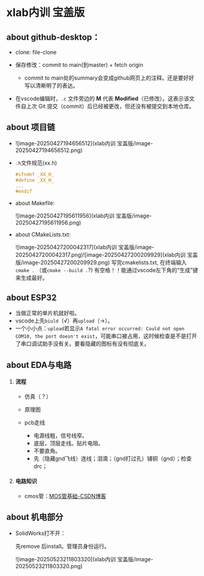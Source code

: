 # xlab内训 宝盖版



## about github-desktop：

- clone: file-clone

- 保存修改：commit to main(到master) + fetch origin 
  - commit to main处的summary会变成github网页上的注释。还是要好好写以清晰明了的表达。
  
- 在vscode编辑时，`.c` 文件旁边的 **M** 代表 **Modified**（已修改）。这表示该文件自上次 Git 提交（commit）后已经被更改，但还没有被提交到本地仓库。

  

## about 项目链

- ![image-20250427194656512](xlab内训 宝盖版/image-20250427194656512.png)

- `.h`文件规范(xx.h)

  ```c
  #ifndef _XX_H_
  #define _XX_H_
  ...
  #endif
  ```

- about Makefile:

  ![image-20250427195611956](xlab内训 宝盖版/image-20250427195611956.png)

- about CMakeLists.txt:

  ![image-20250427200042317](xlab内训 宝盖版/image-20250427200042317.png)![image-20250427200209929](xlab内训 宝盖版/image-20250427200209929.png)	写完cmakelists.txt, 在终端输入`cmake .` （或`cmake --build .`?) 有空格！！能通过vscode左下角的“生成”键来生成最好。



## about ESP32

- 当做正常的单片机就好啦。
- vscode上先`biuld`（√）再`upload`（→）。
- 一个小小点：`upload`若显示`A fatal error occurred: Could not open COM10, the port doesn't exist`，可能串口被占用，这时候检查是不是打开了串口调试助手没有关。要看隐藏的图标有没有彻底关。



## about EDA与电路

1. #### 流程

   - 仿真（？）

   - 原理图

   - pcb走线
     - 电源线粗，信号线窄。
     - 底层，顶层走线。贴片电阻。
     - 不要直角。
     - 先（隐藏gnd飞线）连线；泪滴；（gnd打过孔）铺铜（gnd）；检查drc；

2. #### 电路知识

   - cmos管：[MOS管基础-CSDN博客](https://blog.csdn.net/qq_39400113/article/details/109557613?ops_request_misc=%7B%22request%5Fid%22%3A%2275691b4cc8b581ca9de7bb4ff1d10e39%22%2C%22scm%22%3A%2220140713.130102334..%22%7D&request_id=75691b4cc8b581ca9de7bb4ff1d10e39&biz_id=0&utm_medium=distribute.pc_search_result.none-task-blog-2~all~sobaiduend~default-2-109557613-null-null.142^v102^pc_search_result_base5&utm_term=MOS场效应管（MOSFET）&spm=1018.2226.3001.4187)




## about 机电部分

- SolidWorks打不开：

  先remove 后install。管理员身份运行。

  ![image-20250523211803320](xlab内训 宝盖版/image-20250523211803320.png)